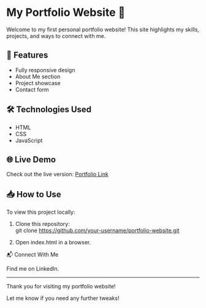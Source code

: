 # My Portfolio Website 🌟  

Welcome to my first personal portfolio website! This site highlights my skills, projects, and ways to connect with me.  

## 🚀 Features  
- Fully responsive design  
- About Me section  
- Project showcase  
- Contact form  

## 🛠 Technologies Used  
- HTML  
- CSS  
- JavaScript  

## 🌐 Live Demo  
Check out the live version: [Portfolio Link](your-website-link-here)  

## 📥 How to Use  
To view this project locally:  
1. Clone this repository:  
   git clone https://github.com/your-username/portfolio-website.git

2. Open index.html in a browser.



📬 Connect With Me

Find me on LinkedIn.


---
Thank you for visiting my portfolio website!

Let me know if you need any further tweaks!
